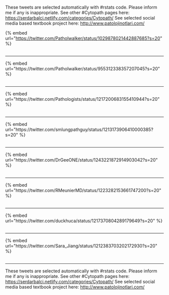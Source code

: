 

These tweets are selected automatically with #rstats code. Please inform me if any is inappropriate.
See other #Cytopath pages here: https://serdarbalci.netlify.com/categories/Cytopath/ 
See selected social media based textbook project here: http://www.patolojinotlari.com/

{% embed url="https://twitter.com/Patholwalker/status/1029878021442887685?s=20" %}<br>
<br>
<hr>
{% embed url="https://twitter.com/Patholwalker/status/955312338357207045?s=20" %}<br>
<br>
<hr>
{% embed url="https://twitter.com/Pathologists/status/1217200683155410944?s=20" %}<br>
<br>
<hr>
{% embed url="https://twitter.com/smlungpathguy/status/1213173906410000385?s=20" %}<br>
<br>
<hr>
{% embed url="https://twitter.com/DrGeeONE/status/1243221872914903042?s=20" %}<br>
<br>
<hr>
{% embed url="https://twitter.com/RMeunierMD/status/1223282153661747200?s=20" %}<br>
<br>
<hr>
{% embed url="https://twitter.com/duckhuca/status/1217370804289179649?s=20" %}<br>
<br>
<hr>
{% embed url="https://twitter.com/Sara_Jiang/status/1212383703202172930?s=20" %}<br>
<br>
<hr>


These tweets are selected automatically with #rstats code. Please inform me if any is inappropriate.
See other #Cytopath pages here: https://serdarbalci.netlify.com/categories/Cytopath/ 
See selected social media based textbook project here: http://www.patolojinotlari.com/
